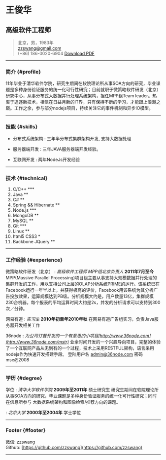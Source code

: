 # 王俊华
## 高级软件工程师

> 北京，男，1983年  
> [zzswang@gmail.com](zzswang@gmail.com)  
> (+86) 186-0020-6904
> [Download PDF](index.pdf)  

------

### 简介 {#profile}

11年毕业于清华软件学院，研究生期间在软院理论所从事SOA方向的研究，毕业课题是多种身份验证服务的统一化可行性研究；目前就职于微策略软件研发（北京）研究中心，从事分布式大数据并行处理系统架构，担任MPP组Team leader。热衷于追逐新技术，相信在日益月新的IT界，只有保持不断的学习，才能跟上浪潮之巅。工作之余，参与部分nodejs项目，持续关注它的事件机制和异步IO模型。

------

### 技能 {#skills}

* 分布式系统架构 
  : 三年半分布式集群架构开发, 支持大数据处理

* 服务器端开发
  : 三年JAVA服务器端开发经验。

* 互联网开发
  : 两年NodeJs开发经验 

-------

### 技术 {#technical}

1. C/C++ ***
1. Java **
1. C# **
1. Spring && Hibernate **
1. Node.js ***
1. MongoDB **
1. MySQL **
1. Git ***
1. Linux **
1. html5 CSS3 *
1. Backbone JQuery **

------

### 工作经验 {#experience}

微策略软件研发（北京）
: *高级软件工程师 MPP组北京负责人*
  __2011年7月至今__
  MPP(Massive Parallel Processing)项目组主要从事支持大规模数据并行处理的集群开发的工作，用以支持公司上层的OLAP分析系统PRIME的运行。该系统已在Facebook运行一年半以上，并获得极高的评价，Facebook用该系统为其分析广告投放效果，运算规模达到PB级。分析规模大约是，用户数量13亿，集群规模230台机器。每个报表的平均运算时间大约是2s，并发的分析请求可以支持到300次／分钟。

网易有道
: *实习生*
  __2010年初至年2010年秋__
  在网易有道广告组实习，负责Java服务器开发相关工作

36node
: *为公司订餐开发的一个有意思的小项目[http://www.36node.com](http://www.36node.com/mstr)*
  业余时间开发的一个兴趣导向项目，完整的体验了一个互联网产品从无到有的一个过程，技术上采用RESTFUL架构，语言采用nodejs作为快速开发搭建手段。
  登陆用户名 admin@36node.com  密码 mse@2008 

------

### 学历 {#degree}

学位
: *清华大学软件学院*
  __2009年至2011年__
  硕士研究生 研究生期间在软院理论所从事SOA方向的研究，毕业课题是多种身份验证服务的统一化可行性研究；同时在信息所参与 大数据系统架构和图像检索/推荐方向的课题。

: *北京大学*
  __2000年至2004年__
  学士学位

------

### Footer {#footer}

微信: [zzswang](./img/qrcode.png)          
Github: [https://github.com/zzswang](https://github.com/zzswang)  


------
